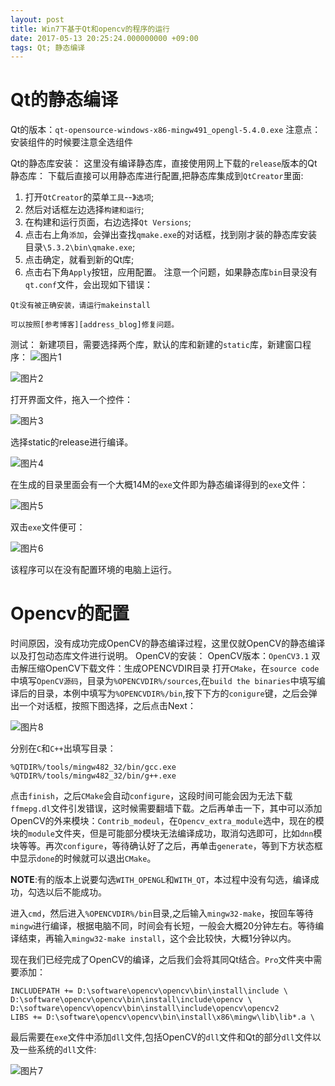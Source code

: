 ```yaml
---
layout: post
title: Win7下基于Qt和opencv的程序的运行
date: 2017-05-13 20:25:24.000000000 +09:00
tags: Qt; 静态编译
---
```

# Qt的静态编译
Qt的版本：`qt-opensource-windows-x86-mingw491_opengl-5.4.0.exe`
注意点：安装组件的时候要注意全选组件


Qt的静态库安装：
这里没有编译静态库，直接使用网上下载的`release`版本的Qt静态库：
下载后直接可以用静态库进行配置,把静态库集成到`QtCreator`里面:
1. 打开`QtCreator`的菜单`工具`--》`选项`;
2. 然后对话框左边选择`构建和运行`;
3. 在构建和运行页面，右边选择`Qt Versions`;
4. 点击右上角`添加`，会弹出查找`qmake.exe`的对话框，找到刚才装的静态库安装目录`\5.3.2\bin\qmake.exe`;
5. 点击确定，就看到新的Qt库;
6. 点击右下角`Apply`按钮，应用配置。
注意一个问题，如果静态库`bin`目录没有`qt.conf`文件，会出现如下错误：
```
Qt没有被正确安装，请运行makeinstall
```
	可以按照[参考博客][address_blog]修复问题。
测试：
新建项目，需要选择两个库，默认的库和新建的`static`库，新建窗口程序：
![图片1](https://thumbnail10.baidupcs.com/thumbnail/d097290823606717e0b88d89f0101187?fid=2669703802-250528-1048367792772478&rt=pr&sign=FDTAER-DCb740ccc5511e5e8fedcff06b081203-OF5IUM0WYq31hjPCpECEOMoTe2Q%3d&expires=8h&chkbd=0&chkv=0&dp-logid=315884653773116047&dp-callid=0&time=1547445600&size=c10000_u10000&quality=90&vuk=2669703802&ft=image)

![图片2](https://thumbnail10.baidupcs.com/thumbnail/8cfebee4b931ea61188db683536159c0?fid=2669703802-250528-363844389315077&rt=pr&sign=FDTAER-DCb740ccc5511e5e8fedcff06b081203-1RroPaR%2bq1wxZTCOwudby6tRchU%3d&expires=8h&chkbd=0&chkv=0&dp-logid=316445576312036794&dp-callid=0&time=1547449200&size=c10000_u10000&quality=90&vuk=2669703802&ft=image)

打开界面文件，拖入一个控件：

![图片3](https://thumbnail10.baidupcs.com/thumbnail/f65e9d8ba1d016a99316622b7a08597e?fid=2669703802-250528-9568149817825&rt=pr&sign=FDTAER-DCb740ccc5511e5e8fedcff06b081203-qApEjmtGSYaFPqLVIn2ryN%2bNHCw%3d&expires=8h&chkbd=0&chkv=0&dp-logid=316445576312036794&dp-callid=0&time=1547449200&size=c10000_u10000&quality=90&vuk=2669703802&ft=image)

选择static的release进行编译。

![图片4](https://thumbnail10.baidupcs.com/thumbnail/031cd3273b0ce11e6436d66b7efae98a?fid=2669703802-250528-1010196697252779&rt=pr&sign=FDTAER-DCb740ccc5511e5e8fedcff06b081203-NodN7cM7%2bz2rrRlp944FPI12KPo%3d&expires=8h&chkbd=0&chkv=0&dp-logid=316445576312036794&dp-callid=0&time=1547449200&size=c10000_u10000&quality=90&vuk=2669703802&ft=image)

在生成的目录里面会有一个大概14M的`exe`文件即为静态编译得到的`exe`文件：

![图片5](https://thumbnail10.baidupcs.com/thumbnail/b246208699d6bc6bade464579f46b886?fid=2669703802-250528-72264480203941&rt=pr&sign=FDTAER-DCb740ccc5511e5e8fedcff06b081203-i8EaBYbmD%2fYqDiJn6gCvVmw4mrw%3d&expires=8h&chkbd=0&chkv=0&dp-logid=316445576312036794&dp-callid=0&time=1547449200&size=c10000_u10000&quality=90&vuk=2669703802&ft=image)

双击`exe`文件便可：

![图片6](https://thumbnail10.baidupcs.com/thumbnail/3be6c044f05ba80fdf7db57b09e87c94?fid=2669703802-250528-492103879842154&rt=pr&sign=FDTAER-DCb740ccc5511e5e8fedcff06b081203-wk78Nuh0IswY5KSEHDNY%2fL1zWXQ%3d&expires=8h&chkbd=0&chkv=0&dp-logid=316445576312036794&dp-callid=0&time=1547449200&size=c10000_u10000&quality=90&vuk=2669703802&ft=image)

该程序可以在没有配置环境的电脑上运行。

# Opencv的配置

时间原因，没有成功完成OpenCV的静态编译过程，这里仅就OpenCV的静态编译以及打包动态库文件进行说明。
OpenCV的安装：
OpenCV版本：`OpenCV3.1`
双击解压缩OpenCV下载文件：生成OPENCVDIR目录
打开`CMake`，在`source code`中填写`OpenCV源码`，目录为`%OPENCVDIR%/sources`,在`build the binaries`中填写编译后的目录，本例中填写为`%OPENCVDIR%/bin`,按下下方的`conigure`键，之后会弹出一个对话框，按照下图选择，之后点击Next：

![图片8](https://thumbnail10.baidupcs.com/thumbnail/e0055380052c7d267fcbe37401691412?fid=2669703802-250528-856955799252063&rt=pr&sign=FDTAER-DCb740ccc5511e5e8fedcff06b081203-N9Pfv%2biO1X06PnALtopAL26IGwE%3d&expires=8h&chkbd=0&chkv=0&dp-logid=316728146123703169&dp-callid=0&time=1547449200&size=c10000_u10000&quality=90&vuk=2669703802&ft=image)

分别在`C`和`C++`出填写目录：
```
%QTDIR%/tools/mingw482_32/bin/gcc.exe
%QTDIR%/tools/mingw482_32/bin/g++.exe
``` 
点击`finish`，之后`CMake`会自动`configure`，这段时间可能会因为无法下载`ffmepg.dl`文件引发错误，这时候需要翻墙下载。之后再单击一下，其中可以添加OpenCV的外来模块：`Contrib_modeul`，在`Opencv_extra_module`选中，现在的模块的`module`文件夹，但是可能部分模块无法编译成功，取消勾选即可，比如`dnn`模块等等。再次`configure`，等待确认好了之后，再单击`generate`，等到下方状态框中显示`done`的时候就可以退出`CMake`。

**NOTE**:有的版本上说要勾选`WITH_OPENGL`和`WITH_QT`，本过程中没有勾选，编译成功，勾选以后不能成功。

进入`cmd`，然后进入`%OPENCVDIR%/bin`目录,之后输入`mingw32-make`，按回车等待`mingw`进行编译，根据电脑不同，时间会有长短，一般会大概20分钟左右。等待编译结束，再输入`mingw32-make install`，这个会比较快，大概1分钟以内。

现在我们已经完成了OpenCV的编译，之后我们会将其同Qt结合。`Pro`文件夹中需要添加：
```
INCLUDEPATH += D:\software\opencv\opencv\bin\install\include \
D:\software\opencv\opencv\bin\install\include\opencv \
D:\software\opencv\opencv\bin\install\include\opencv\opencv2
LIBS += D:\software\opencv\opencv\bin\install\x86\mingw\lib\lib*.a \
```
最后需要在`exe`文件中添加`dll`文件,包括OpenCV的`dll`文件和Qt的部分`dll`文件以及一些系统的`dll`文件:

![图片7](https://thumbnail10.baidupcs.com/thumbnail/3be6c044f05ba80fdf7db57b09e87c94?fid=2669703802-250528-492103879842154&rt=pr&sign=FDTAER-DCb740ccc5511e5e8fedcff06b081203-wk78Nuh0IswY5KSEHDNY%2fL1zWXQ%3d&expires=8h&chkbd=0&chkv=0&dp-logid=316445576312036794&dp-callid=0&time=1547449200&size=c10000_u10000&quality=90&vuk=2669703802&ft=image)


[address_blog]: http://www.cnblogs.com/andy65007/p/3493309.html
